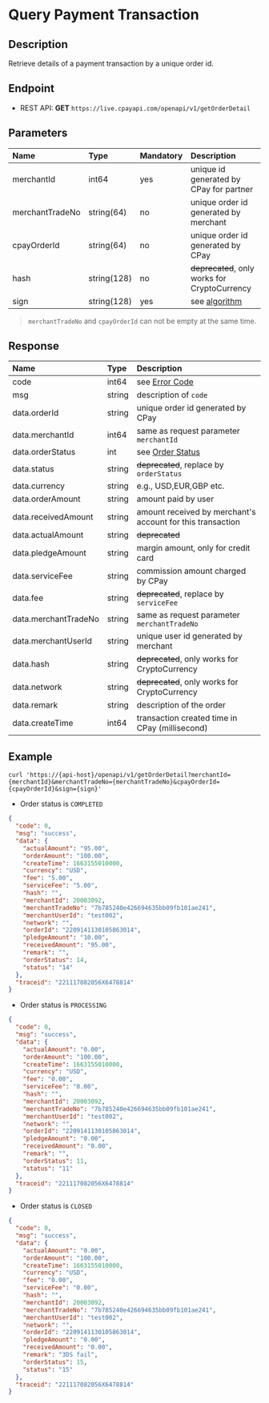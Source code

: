 # Query Payment Transaction

## Description
Retrieve details of a payment transaction by a unique order id.

## Endpoint
- REST API: **GET** `https://live.cpayapi.com/openapi/v1/getOrderDetail`

## Parameters

| Name | Type | Mandatory | Description |
| :---- | :---- | :---- | :---- |
| merchantId | int64 | yes | unique id generated by CPay for partner |
| merchantTradeNo | string(64) | no | unique order id generated by merchant |
| cpayOrderId | string(64) | no | unique order id generated by CPay |
| hash | string(128) | no | ~~deprecated~~, only works for CryptoCurrency |
| sign | string(128) | yes | see [algorithm](https://github.com/cpayapi-com/document/blob/main/api-reference/signature.md) |

> `merchantTradeNo` and `cpayOrderId` can not be empty at the same time.

## Response

| Name | Type | Description |
| :---- | :---- | :---- |
| code | int64 | see [Error Code](https://github.com/cpayapi-com/document/blob/main/api-reference/error-code.md) |
| msg | string | description of `code` |
| data.orderId | string | unique order id generated by CPay |
| data.merchantId | int64 | same as request parameter `merchantId` |
| data.orderStatus | int | see [Order Status](https://github.com/cpayapi-com/document/blob/main/api-reference/order-status.md) |
| data.status | string | ~~deprecated~~, replace by `orderStatus` |
| data.currency | string | e.g., USD,EUR,GBP etc. |
| data.orderAmount | string | amount paid by user  |
| data.receivedAmount | string | amount received by merchant's account for this transaction  |
| data.actualAmount | string | ~~deprecated~~ |
| data.pledgeAmount | string | margin amount, only for credit card |
| data.serviceFee | string | commission amount charged by CPay  |
| data.fee | string | ~~deprecated~~, replace by `serviceFee`  |
| data.merchantTradeNo | string | same as request parameter `merchantTradeNo` |
| data.merchantUserId | string | unique user id generated by merchant |
| data.hash | string | ~~deprecated~~, only works for CryptoCurrency |
| data.network | string | ~~deprecated~~, only works for CryptoCurrency |
| data.remark | string | description of the order |
| data.createTime | int64 | transaction created time in CPay (millisecond) |


## Example

```shell
curl 'https://{api-host}/openapi/v1/getOrderDetail?merchantId={merchantId}&merchantTradeNo={merchantTradeNo}&cpayOrderId={cpayOrderId}&sign={sign}'
```

- Order status is `COMPLETED`
```json
{
  "code": 0,
  "msg": "success",
  "data": {
    "actualAmount": "95.00",
    "orderAmount": "100.00",
    "createTime": 1663155010000,
    "currency": "USD",
    "fee": "5.00",
    "serviceFee": "5.00",
    "hash": "",
    "merchantId": 20003092,
    "merchantTradeNo": "7b785240e426694635bb09fb101ae241",
    "merchantUserId": "test002",
    "network": "",
    "orderId": "2209141130105863014",
    "pledgeAmount": "10.00",
    "receivedAmount": "95.00",
    "remark": "",
    "orderStatus": 14,
    "status": "14"
  },
  "traceid": "221117082056X6478814"
}
```

- Order status is `PROCESSING`
```json
{
  "code": 0,
  "msg": "success",
  "data": {
    "actualAmount": "0.00",
    "orderAmount": "100.00",
    "createTime": 1663155010000,
    "currency": "USD",
    "fee": "0.00",
    "serviceFee": "0.00",
    "hash": "",
    "merchantId": 20003092,
    "merchantTradeNo": "7b785240e426694635bb09fb101ae241",
    "merchantUserId": "test002",
    "network": "",
    "orderId": "2209141130105863014",
    "pledgeAmount": "0.00",
    "receivedAmount": "0.00",
    "remark": "",
    "orderStatus": 11,
    "status": "11"
  },
  "traceid": "221117082056X6478814"
}
```

- Order status is `CLOSED`
```json
{
  "code": 0,
  "msg": "success",
  "data": {
    "actualAmount": "0.00",
    "orderAmount": "100.00",
    "createTime": 1663155010000,
    "currency": "USD",
    "fee": "0.00",
    "serviceFee": "0.00",
    "hash": "",
    "merchantId": 20003092,
    "merchantTradeNo": "7b785240e426694635bb09fb101ae241",
    "merchantUserId": "test002",
    "network": "",
    "orderId": "2209141130105863014",
    "pledgeAmount": "0.00",
    "receivedAmount": "0.00",
    "remark": "3DS fail",
    "orderStatus": 15,
    "status": "15"
  },
  "traceid": "221117082056X6478814"
}
```